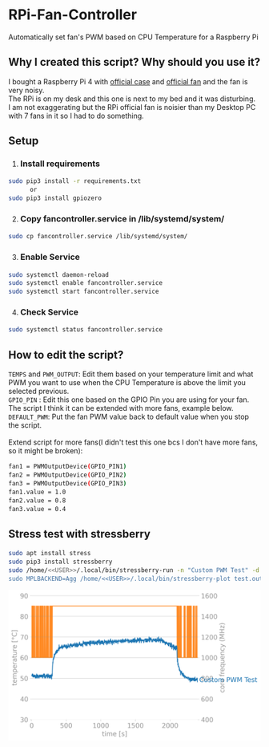 # RPi-Fan-Controller
Automatically set fan's PWM based on CPU Temperature for a Raspberry Pi

## Why I created this script? Why should you use it?
I bought a Raspberry Pi 4 with [official case](https://www.raspberrypi.org/products/raspberry-pi-4-case/) and [official fan](https://www.raspberrypi.org/products/raspberry-pi-4-case-fan/) and the fan is very noisy.<br>
The RPi is on my desk and this one is next to my bed and it was disturbing.<br>
I am not exaggerating but the RPi official fan is noisier than my Desktop PC with 7 fans in it so I had to do something.

## Setup
1. ### Install requirements
```bash
sudo pip3 install -r requirements.txt 
      or
sudo pip3 install gpiozero
```

2. ### Copy fancontroller.service in /lib/systemd/system/
```bash
sudo cp fancontroller.service /lib/systemd/system/
```

3. ### Enable Service
```bash
sudo systemctl daemon-reload
sudo systemctl enable fancontroller.service
sudo systemctl start fancontroller.service
```

4. ### Check Service
```bash
sudo systemctl status fancontroller.service
```
## How to edit the script?
```TEMPS``` and ```PWM_OUTPUT```: Edit them based on your temperature limit and what PWM you want to use when the CPU Temperature is above the limit you selected previous.<br>
```GPIO_PIN``` : Edit this one based on the GPIO Pin you are using for your fan. The script I think it can be extended with more fans, example below.<br>
```DEFAULT_PWM```: Put the fan PWM value back to default value when you stop the script.<br><br>
Extend script for more fans(I didn't test this one bcs I don't have more fans, so it might be broken):
```bash
fan1 = PWMOutputDevice(GPIO_PIN1)
fan2 = PWMOutputDevice(GPIO_PIN2)
fan3 = PWMOutputDevice(GPIO_PIN3)
fan1.value = 1.0
fan2.value = 0.8
fan3.value = 0.4
```

## Stress test with stressberry 
```bash
sudo apt install stress
sudo pip3 install stressberry
sudo /home/<<USER>>/.local/bin/stressberry-run -n "Custom PWM Test" -d 1800 -i 300 -c 4 test.out
sudo MPLBACKEND=Agg /home/<<USER>>/.local/bin/stressberry-plot test.out -f -d 300 -f -l 400 1600 -t 30 90 -o test.png --not-transparent
```
![stressberry](test.png)
